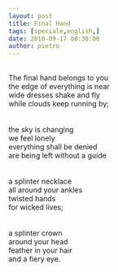 ```yaml
---
layout: post
title: Final Hand
tags: [speciale,english,]
date: 2010-09-17 08:30:00
author: pietro
---
```

<br/>The final hand belongs to you<br/>the edge of everything is near<br/>wide dresses shake and fly<br/>while clouds keep running by;<br/><br/><br/>the sky is changing<br/>we feel lonely<br/>everything shall be denied<br/>are being left without a guide<br/><br/><br/>a splinter necklace<br/>all around your ankles<br/>twisted hands<br/>for wicked lives;<br/><br/><br/>a splinter crown<br/>around your head<br/>feather in your hair<br/>and a fiery eye.<br/>
